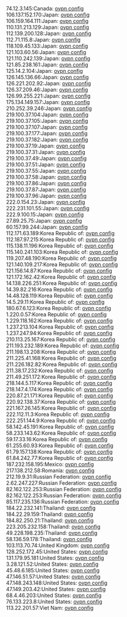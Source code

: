 74.12.3.145:Canada: [ovpn config](vpn/74_12_3_145.ovpn)  
106.137.152.170:Japan: [ovpn config](vpn/106_137_152_170.ovpn)  
106.159.164.111:Japan: [ovpn config](vpn/106_159_164_111.ovpn)  
110.131.213.129:Japan: [ovpn config](vpn/110_131_213_129.ovpn)  
112.139.200.128:Japan: [ovpn config](vpn/112_139_200_128.ovpn)  
112.71.115.8:Japan: [ovpn config](vpn/112_71_115_8.ovpn)  
118.109.45.133:Japan: [ovpn config](vpn/118_109_45_133.ovpn)  
121.103.60.56:Japan: [ovpn config](vpn/121_103_60_56.ovpn)  
121.110.242.139:Japan: [ovpn config](vpn/121_110_242_139.ovpn)  
121.85.238.161:Japan: [ovpn config](vpn/121_85_238_161.ovpn)  
125.14.2.104:Japan: [ovpn config](vpn/125_14_2_104.ovpn)  
126.145.136.66:Japan: [ovpn config](vpn/126_145_136_66.ovpn)  
126.221.202.92:Japan: [ovpn config](vpn/126_221_202_92.ovpn)  
126.37.209.46:Japan: [ovpn config](vpn/126_37_209_46.ovpn)  
126.99.255.221:Japan: [ovpn config](vpn/126_99_255_221.ovpn)  
175.134.149.157:Japan: [ovpn config](vpn/175_134_149_157.ovpn)  
210.252.39.246:Japan: [ovpn config](vpn/210_252_39_246.ovpn)  
219.100.37.104:Japan: [ovpn config](vpn/219_100_37_104.ovpn)  
219.100.37.105:Japan: [ovpn config](vpn/219_100_37_105.ovpn)  
219.100.37.107:Japan: [ovpn config](vpn/219_100_37_107.ovpn)  
219.100.37.177:Japan: [ovpn config](vpn/219_100_37_177.ovpn)  
219.100.37.182:Japan: [ovpn config](vpn/219_100_37_182.ovpn)  
219.100.37.19:Japan: [ovpn config](vpn/219_100_37_19.ovpn)  
219.100.37.31:Japan: [ovpn config](vpn/219_100_37_31.ovpn)  
219.100.37.49:Japan: [ovpn config](vpn/219_100_37_49.ovpn)  
219.100.37.51:Japan: [ovpn config](vpn/219_100_37_51.ovpn)  
219.100.37.55:Japan: [ovpn config](vpn/219_100_37_55.ovpn)  
219.100.37.58:Japan: [ovpn config](vpn/219_100_37_58.ovpn)  
219.100.37.86:Japan: [ovpn config](vpn/219_100_37_86.ovpn)  
219.100.37.87:Japan: [ovpn config](vpn/219_100_37_87.ovpn)  
219.100.37.96:Japan: [ovpn config](vpn/219_100_37_96.ovpn)  
222.0.154.23:Japan: [ovpn config](vpn/222_0_154_23.ovpn)  
222.231.101.55:Japan: [ovpn config](vpn/222_231_101_55.ovpn)  
222.9.100.15:Japan: [ovpn config](vpn/222_9_100_15.ovpn)  
27.89.25.75:Japan: [ovpn config](vpn/27_89_25_75.ovpn)  
60.157.99.244:Japan: [ovpn config](vpn/60_157_99_244.ovpn)  
112.171.63.189:Korea Republic of: [ovpn config](vpn/112_171_63_189.ovpn)  
112.187.97.215:Korea Republic of: [ovpn config](vpn/112_187_97_215.ovpn)  
115.138.11.196:Korea Republic of: [ovpn config](vpn/115_138_11_196.ovpn)  
115.140.241.103:Korea Republic of: [ovpn config](vpn/115_140_241_103.ovpn)  
119.207.48.190:Korea Republic of: [ovpn config](vpn/119_207_48_190.ovpn)  
121.140.109.217:Korea Republic of: [ovpn config](vpn/121_140_109_217.ovpn)  
121.156.14.87:Korea Republic of: [ovpn config](vpn/121_156_14_87.ovpn)  
121.172.162.42:Korea Republic of: [ovpn config](vpn/121_172_162_42.ovpn)  
14.138.226.251:Korea Republic of: [ovpn config](vpn/14_138_226_251.ovpn)  
14.39.82.216:Korea Republic of: [ovpn config](vpn/14_39_82_216.ovpn)  
14.48.128.119:Korea Republic of: [ovpn config](vpn/14_48_128_119.ovpn)  
14.5.29.11:Korea Republic of: [ovpn config](vpn/14_5_29_11.ovpn)  
180.67.6.123:Korea Republic of: [ovpn config](vpn/180_67_6_123.ovpn)  
1.220.0.57:Korea Republic of: [ovpn config](vpn/1_220_0_57.ovpn)  
1.229.118.162:Korea Republic of: [ovpn config](vpn/1_229_118_162.ovpn)  
1.237.213.104:Korea Republic of: [ovpn config](vpn/1_237_213_104.ovpn)  
1.237.247.94:Korea Republic of: [ovpn config](vpn/1_237_247_94.ovpn)  
210.113.25.167:Korea Republic of: [ovpn config](vpn/210_113_25_167.ovpn)  
211.193.232.189:Korea Republic of: [ovpn config](vpn/211_193_232_189.ovpn)  
211.198.13.208:Korea Republic of: [ovpn config](vpn/211_198_13_208.ovpn)  
211.225.41.168:Korea Republic of: [ovpn config](vpn/211_225_41_168.ovpn)  
211.226.182.82:Korea Republic of: [ovpn config](vpn/211_226_182_82.ovpn)  
211.38.17.232:Korea Republic of: [ovpn config](vpn/211_38_17_232.ovpn)  
211.49.251.172:Korea Republic of: [ovpn config](vpn/211_49_251_172.ovpn)  
218.144.5.117:Korea Republic of: [ovpn config](vpn/218_144_5_117.ovpn)  
218.147.4.174:Korea Republic of: [ovpn config](vpn/218_147_4_174.ovpn)  
220.87.21.171:Korea Republic of: [ovpn config](vpn/220_87_21_171.ovpn)  
220.92.138.37:Korea Republic of: [ovpn config](vpn/220_92_138_37.ovpn)  
221.167.26.145:Korea Republic of: [ovpn config](vpn/221_167_26_145.ovpn)  
222.112.11.3:Korea Republic of: [ovpn config](vpn/222_112_11_3.ovpn)  
222.251.144.9:Korea Republic of: [ovpn config](vpn/222_251_144_9.ovpn)  
58.142.45.191:Korea Republic of: [ovpn config](vpn/58_142_45_191.ovpn)  
58.233.143.62:Korea Republic of: [ovpn config](vpn/58_233_143_62.ovpn)  
59.17.33.16:Korea Republic of: [ovpn config](vpn/59_17_33_16.ovpn)  
61.255.60.93:Korea Republic of: [ovpn config](vpn/61_255_60_93.ovpn)  
61.79.157.138:Korea Republic of: [ovpn config](vpn/61_79_157_138.ovpn)  
61.84.242.77:Korea Republic of: [ovpn config](vpn/61_84_242_77.ovpn)  
187.232.158.195:Mexico: [ovpn config](vpn/187_232_158_195.ovpn)  
217.138.212.58:Romania: [ovpn config](vpn/217_138_212_58.ovpn)  
212.19.9.31:Russian Federation: [ovpn config](vpn/212_19_9_31.ovpn)  
2.62.247.227:Russian Federation: [ovpn config](vpn/2_62_247_227.ovpn)  
82.162.122.253:Russian Federation: [ovpn config](vpn/82_162_122_253.ovpn)  
82.162.122.253:Russian Federation: [ovpn config](vpn/82_162_122_253.ovpn)  
85.117.235.136:Russian Federation: [ovpn config](vpn/85_117_235_136.ovpn)  
184.22.232.141:Thailand: [ovpn config](vpn/184_22_232_141.ovpn)  
184.22.29.159:Thailand: [ovpn config](vpn/184_22_29_159.ovpn)  
184.82.250.21:Thailand: [ovpn config](vpn/184_82_250_21.ovpn)  
223.205.232.158:Thailand: [ovpn config](vpn/223_205_232_158.ovpn)  
49.228.198.235:Thailand: [ovpn config](vpn/49_228_198_235.ovpn)  
58.136.59.178:Thailand: [ovpn config](vpn/58_136_59_178.ovpn)  
103.113.70.74:United Kingdom: [ovpn config](vpn/103_113_70_74.ovpn)  
128.252.172.45:United States: [ovpn config](vpn/128_252_172_45.ovpn)  
131.179.95.181:United States: [ovpn config](vpn/131_179_95_181.ovpn)  
3.28.121.52:United States: [ovpn config](vpn/3_28_121_52.ovpn)  
45.48.6.185:United States: [ovpn config](vpn/45_48_6_185.ovpn)  
47.146.51.57:United States: [ovpn config](vpn/47_146_51_57.ovpn)  
47.148.243.148:United States: [ovpn config](vpn/47_148_243_148.ovpn)  
47.149.203.42:United States: [ovpn config](vpn/47_149_203_42.ovpn)  
68.4.46.203:United States: [ovpn config](vpn/68_4_46_203.ovpn)  
76.133.223.8:United States: [ovpn config](vpn/76_133_223_8.ovpn)  
113.22.201.57:Viet Nam: [ovpn config](vpn/113_22_201_57.ovpn)  

